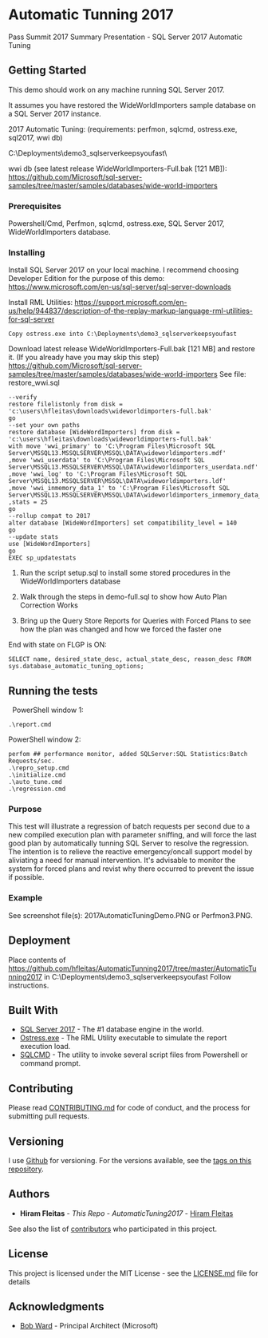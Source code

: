 # Automatic Tunning 2017

Pass Summit 2017 Summary Presentation - SQL Server 2017 Automatic Tuning

## Getting Started

This demo should work on any machine running SQL Server 2017.

It assumes you have restored the WideWorldImporters sample database on a SQL Server 2017 instance. 

2017 Automatic Tuning: (requirements: perfmon, sqlcmd, ostress.exe, sql2017, wwi db)

C:\Deployments\demo3_sqlserverkeepsyoufast\ 

wwi db (see latest release WideWorldImporters-Full.bak [121 MB]): https://github.com/Microsoft/sql-server-samples/tree/master/samples/databases/wide-world-importers

### Prerequisites

Powershell/Cmd, Perfmon, sqlcmd, ostress.exe, SQL Server 2017, WideWorldImporters database.

### Installing

Install SQL Server 2017 on your local machine. I recommend choosing Developer Edition for the purpose of this demo:  https://www.microsoft.com/en-us/sql-server/sql-server-downloads

Install RML Utilities: https://support.microsoft.com/en-us/help/944837/description-of-the-replay-markup-language-rml-utilities-for-sql-server

```
Copy ostress.exe into C:\Deployments\demo3_sqlserverkeepsyoufast 
```

Download latest release WideWorldImporters-Full.bak [121 MB] and restore it. (If you already have you may skip this step)
https://github.com/Microsoft/sql-server-samples/tree/master/samples/databases/wide-world-importers
See file: restore_wwi.sql

```
--verify
restore filelistonly from disk = 'c:\users\hfleitas\downloads\wideworldimporters-full.bak'
go 
--set your own paths
restore database [WideWordImporters] from disk = 'c:\users\hfleitas\downloads\wideworldimporters-full.bak'
with move 'wwi_primary' to 'C:\Program Files\Microsoft SQL Server\MSSQL13.MSSQLSERVER\MSSQL\DATA\wideworldimporters.mdf' 
,move 'wwi_userdata' to 'C:\Program Files\Microsoft SQL Server\MSSQL13.MSSQLSERVER\MSSQL\DATA\wideworldimporters_userdata.ndf'
,move 'wwi_log' to 'C:\Program Files\Microsoft SQL Server\MSSQL13.MSSQLSERVER\MSSQL\DATA\wideworldimporters.ldf'
,move 'wwi_inmemory_data_1' to 'C:\Program Files\Microsoft SQL Server\MSSQL13.MSSQLSERVER\MSSQL\DATA\wideworldimporters_inmemory_data_1'
,stats = 25
go
--rollup compat to 2017
alter database [WideWordImporters] set compatibility_level = 140
go
--update stats
use [WideWordImporters]
go
EXEC sp_updatestats
```

1. Run the script setup.sql to install some stored procedures in the WideWorldImporters database

2. Walk through the steps in demo-full.sql to show how Auto Plan Correction Works

3. Bring up the Query Store Reports for Queries with Forced Plans to see how the plan was changed and how we forced the faster one


End with state on FLGP is ON:

```
SELECT name, desired_state_desc, actual_state_desc, reason_desc FROM sys.database_automatic_tuning_options;
```

## Running the tests
 
PowerShell window 1:

```
.\report.cmd
```

PowerShell window 2:

```
perfom ## performance monitor, added SQLServer:SQL Statistics:Batch Requests/sec. 
.\repro_setup.cmd
.\initialize.cmd
.\auto_tune.cmd
.\regression.cmd
```

### Purpose

This test will illustrate a regression of batch requests per second due to a new compiled execution plan with parameter sniffing, and will force the last good plan by automatically tunning SQL Server to resolve the regression. The intention is to relieve the reactive emergency/oncall support model by aliviating a need for manual intervention. It's advisable to monitor the system for forced plans and revist why there occurred to prevent the issue if possible.

### Example

See screenshot file(s): 2017AutomaticTuningDemo.PNG or Perfmon3.PNG.

## Deployment

Place contents of https://github.com/hfleitas/AutomaticTunning2017/tree/master/AutomaticTunning2017 
in C:\Deployments\demo3_sqlserverkeepsyoufast 
Follow instructions.

## Built With

* [SQL Server 2017](https://www.microsoft.com/en-us/sql-server/sql-server-downloads) - The #1 database engine in the world.
* [Ostress.exe](https://support.microsoft.com/en-us/help/944837/description-of-the-replay-markup-language-rml-utilities-for-sql-server) - The RML Utility executable to simulate the report execution load.
* [SQLCMD](https://docs.microsoft.com/en-us/sql/tools/sqlcmd-utility) - The utility to invoke several script files from Powershell or command prompt. 

## Contributing

Please read [CONTRIBUTING.md](https://github.com/hfleitas/AutomaticTunning2017) for code of conduct, and the process for submitting pull requests.

## Versioning

I use [Github](http://github.com/) for versioning. For the versions available, see the [tags on this repository](https://github.com/hfleitas/AutomaticTunning2017/tags). 

## Authors

* **Hiram Fleitas** - *This Repo - AutomaticTuning2017* - [Hiram Fleitas](https://github.com/hfleitas)

See also the list of [contributors](https://github.com/your/project/contributors) who participated in this project.

## License

This project is licensed under the MIT License - see the [LICENSE.md](LICENSE.md) file for details

## Acknowledgments

* [Bob Ward](https://github.com/rgward) - Principal Architect (Microsoft)
